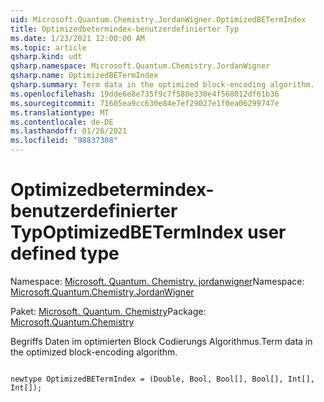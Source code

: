```yaml
---
uid: Microsoft.Quantum.Chemistry.JordanWigner.OptimizedBETermIndex
title: Optimizedbetermindex-benutzerdefinierter Typ
ms.date: 1/23/2021 12:00:00 AM
ms.topic: article
qsharp.kind: udt
qsharp.namespace: Microsoft.Quantum.Chemistry.JordanWigner
qsharp.name: OptimizedBETermIndex
qsharp.summary: Term data in the optimized block-encoding algorithm.
ms.openlocfilehash: 19dde6e8e735f9c7f580e330e4f568012df61b36
ms.sourcegitcommit: 71605ea9cc630e84e7ef29027e1f0ea06299747e
ms.translationtype: MT
ms.contentlocale: de-DE
ms.lasthandoff: 01/26/2021
ms.locfileid: "98837308"
---
```

# <a name="optimizedbetermindex-user-defined-type"></a><span data-ttu-id="098d6-102">Optimizedbetermindex-benutzerdefinierter Typ</span><span class="sxs-lookup"><span data-stu-id="098d6-102">OptimizedBETermIndex user defined type</span></span>

<span data-ttu-id="098d6-103">Namespace: [Microsoft. Quantum. Chemistry. jordanwigner](xref:Microsoft.Quantum.Chemistry.JordanWigner)</span><span class="sxs-lookup"><span data-stu-id="098d6-103">Namespace: [Microsoft.Quantum.Chemistry.JordanWigner](xref:Microsoft.Quantum.Chemistry.JordanWigner)</span></span>

<span data-ttu-id="098d6-104">Paket: [Microsoft. Quantum. Chemistry](https://nuget.org/packages/Microsoft.Quantum.Chemistry)</span><span class="sxs-lookup"><span data-stu-id="098d6-104">Package: [Microsoft.Quantum.Chemistry](https://nuget.org/packages/Microsoft.Quantum.Chemistry)</span></span>


<span data-ttu-id="098d6-105">Begriffs Daten im optimierten Block Codierungs Algorithmus.</span><span class="sxs-lookup"><span data-stu-id="098d6-105">Term data in the optimized block-encoding algorithm.</span></span>

```qsharp

newtype OptimizedBETermIndex = (Double, Bool, Bool[], Bool[], Int[], Int[]);
```

